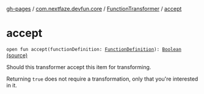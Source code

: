 [gh-pages](../../index.md) / [com.nextfaze.devfun.core](../index.md) / [FunctionTransformer](index.md) / [accept](./accept.md)

# accept

`open fun accept(functionDefinition: `[`FunctionDefinition`](../-function-definition/index.md)`): `[`Boolean`](https://kotlinlang.org/api/latest/jvm/stdlib/kotlin/-boolean/index.html) [(source)](https://github.com/NextFaze/dev-fun/tree/master/devfun-annotations/src/main/java/com/nextfaze/devfun/core/FunctionTransformer.kt#L61)

Should this transformer accept this item for transforming.

Returning `true` does not require a transformation, only that you're interested in it.

